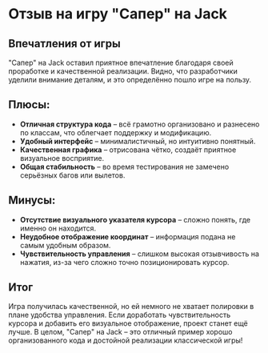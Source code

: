 # Отзыв на игру "Сапер" на Jack

## Впечатления от игры
"Сапер" на Jack оставил приятное впечатление благодаря своей проработке и качественной реализации. Видно, что разработчики уделили внимание деталям, и это определённо пошло игре на пользу.

## Плюсы:
- **Отличная структура кода** – всё грамотно организовано и разнесено по классам, что облегчает поддержку и модификацию.
- **Удобный интерфейс** – минималистичный, но интуитивно понятный.
- **Качественная графика** – отрисована чётко, создаёт приятное визуальное восприятие.
- **Общая стабильность** – во время тестирования не замечено серьёзных багов или вылетов.

## Минусы:
- **Отсутствие визуального указателя курсора** – сложно понять, где именно он находится.
- **Неудобное отображение координат** – информация подана не самым удобным образом.
- **Чувствительность управления** – слишком высокая отзывчивость на нажатия, из-за чего сложно точно позиционировать курсор.

## Итог
Игра получилась качественной, но ей немного не хватает полировки в плане удобства управления. Если доработать чувствительность курсора и добавить его визуальное отображение, проект станет ещё лучше. В целом, "Сапер" на Jack – это отличный пример хорошо организованного кода и достойной реализации классической игры!
